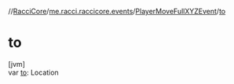 //[RacciCore](../../../index.md)/[me.racci.raccicore.events](../index.md)/[PlayerMoveFullXYZEvent](index.md)/[to](to.md)

# to

[jvm]\
var [to](to.md): Location
